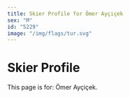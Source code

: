 ```yaml
---
title: Skier Profile for Ömer Ayçiçek
sex: "M"
id: "5229"
image: "/img/flags/tur.svg" 
---
```


# Skier Profile

This page is for: Ömer Ayçiçek.
    